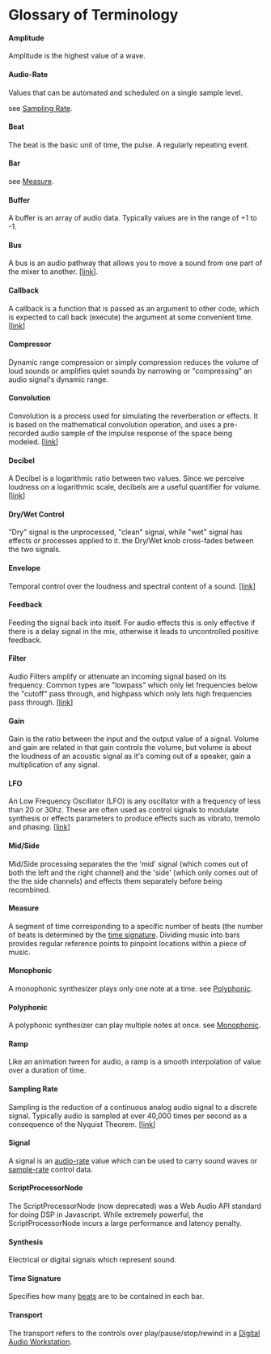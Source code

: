 # Glossary of Terminology

#### Amplitude

Amplitude is the highest value of a wave. 

#### Audio-Rate

Values that can be automated and scheduled on a single sample level.

see [Sampling Rate](#sampling-rate).

#### Beat

The beat is the basic unit of time, the pulse. A regularly repeating event. 

#### Bar

see [Measure](#measure). 

#### Buffer

A buffer is an array of audio data. Typically values are in the range of +1 to -1. 

#### Bus

A bus is an audio pathway that allows you to move a sound from one part of the mixer to another. [[link](https://web.archive.org/web/20150423054231/http://audiogeekzine.com/2008/09/understanding-sends-auxes-and-buses/)]. 

#### Callback

A callback is a function that is passed as an argument to other code, which is expected to call back (execute) the argument at some convenient time. [[link](http://en.wikipedia.org/wiki/Callback_%28computer_programming%29)]

#### Compressor

Dynamic range compression or simply compression reduces the volume of loud sounds or amplifies quiet sounds by narrowing or "compressing" an audio signal's dynamic range. 

#### Convolution

Convolution is a process used for simulating the reverberation or effects. It is based on the mathematical convolution operation, and uses a pre-recorded audio sample of the impulse response of the space being modeled. [[link](http://en.wikipedia.org/wiki/Convolution_reverb)]

#### Decibel

A Decibel is a logarithmic ratio between two values. Since we perceive loudness on a logarithmic scale, decibels are a useful quantifier for volume. [[link](http://www.soundonsound.com/sos/1994_articles/feb94/decibels.html)]

#### Dry/Wet Control

"Dry" signal is the unprocessed, "clean" signal, while "wet" signal has effects or processes applied to it. the Dry/Wet knob cross-fades between the two signals. 

#### Envelope

Temporal control over the loudness and spectral content of a sound. [[link](http://en.wikipedia.org/wiki/Synthesizer#ADSR_envelope)]

#### Feedback

Feeding the signal back into itself. For audio effects this is only effective if there is a delay signal in the mix, otherwise it leads to uncontrolled positive feedback. 

#### Filter

Audio Filters amplify or attenuate an incoming signal based on its frequency. Common types are "lowpass" which only let frequencies below the "cutoff" pass through, and highpass which only lets high frequencies pass through. [[link](http://en.wikipedia.org/wiki/Audio_filter)]

#### Gain

Gain is the ratio between the input and the output value of a signal. Volume and gain are related in that gain controls the volume, but volume is about the loudness of an acoustic signal as it's coming out of a speaker, gain a multiplication of any signal. 

#### LFO

An Low Frequency Oscillator (LFO) is any oscillator with a frequency of less than 20 or 30hz. These are often used as control signals to modulate synthesis or effects parameters to produce effects such as vibrato, tremolo and phasing. [[link](http://en.wikipedia.org/wiki/Low-frequency_oscillation)]

#### Mid/Side

Mid/Side processing separates the the 'mid' signal (which comes out of both the left and the right channel) and the 'side' (which only comes out of the the side channels) and effects them separately before being recombined. 

#### Measure

A segment of time corresponding to a specific number of beats (the number of beats is determined by the [time signature](#time-signature). Dividing music into bars provides regular reference points to pinpoint locations within a piece of music.

#### Monophonic

A monophonic synthesizer plays only one note at a time. see [Polyphonic](#polyphonic). 

#### Polyphonic

A polyphonic synthesizer can play multiple notes at once. see [Monophonic](#monophonic). 

#### Ramp

Like an animation tween for audio, a ramp is a smooth interpolation of value over a duration of time. 

#### Sampling Rate

Sampling is the reduction of a continuous analog audio signal to a discrete signal. Typically audio is sampled at over 40,000 times per second as a consequence of the Nyquist Theorem. [[link](http://en.wikipedia.org/wiki/Sampling_%28signal_processing%29#Audio_sampling)]

#### Signal

A signal is an [audio-rate](#audio-rate) value which can be used to carry sound waves or [sample-rate](#sampling-rate) control data. 

#### ScriptProcessorNode

The ScriptProcessorNode (now deprecated) was a Web Audio API standard for doing DSP in Javascript. While extremely powerful, the ScriptProcessorNode incurs a large performance and latency penalty. 

#### Synthesis

Electrical or digital signals which represent sound. 

#### Time Signature

Specifies how many [beats](#beat) are to be contained in each bar. 

#### Transport

The transport refers to the controls over play/pause/stop/rewind in a [Digital Audio Workstation](http://en.wikipedia.org/wiki/Digital_audio_workstation). 